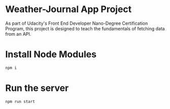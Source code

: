 # Weather-Journal App Project

As part of Udacity's Front End Developer Nano-Degree Certification Program, this project is designed to teach the fundamentals of fetching data from an API.

# Install Node Modules

```bash
npm i
```

# Run the server

```bash
npm run start
```

